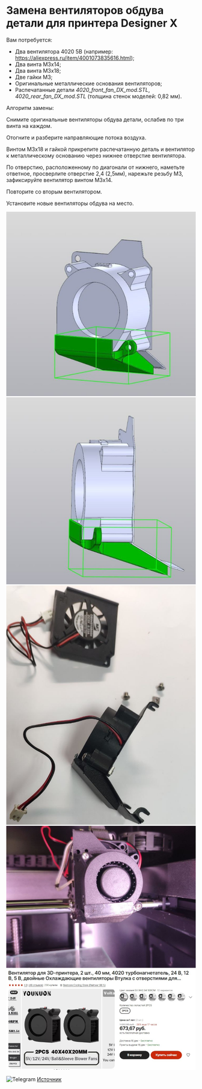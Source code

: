 # Замена вентиляторов обдува детали для принтера Designer X

Вам потребуется:

+ Два вентилятора 4020 5В (например: https://aliexpress.ru/item/4001073835616.html);
+ Два винта М3х14;
+ Два винта М3х18;
+ Две гайки М3;
+ Оригинальные металлические основания вентиляторов;
+ Распечатанные детали *4020_front_fan_DX_mod.STL*, *4020_rear_fan_DX_mod.STL* (толщина стенок моделей: 0,82 мм).

Алгоритм замены:

Снимите оригинальные вентиляторы обдува детали, ослабив по три винта на каждом.

Отогните и разберите направляющие потока воздуха.

Винтом М3х18 и гайкой прикрепите распечатанную деталь и вентилятор к металлическому основанию через нижнее отверстие вентилятора.

По отверстию, расположенному по диагонали от нижнего, наметьте ответное, просверлите отверстие 2,4 (2,5мм), нарежьте резьбу М3, зафиксируйте вентилятор винтом М3х14.

Повторите со вторым вентилятором.

Установите новые вентиляторы обдува на место.

![X_Вентилятор_обдува_детали_0](./img/X_Вентилятор_обдува_детали_0.jpg)
![X_Вентилятор_обдува_детали_1](./img/X_Вентилятор_обдува_детали_1.jpg)
![X_Вентилятор_обдува_детали_2](./img/X_Вентилятор_обдува_детали_2.jpg)
![X_Вентилятор_обдува_детали_3](./img/X_Вентилятор_обдува_детали_3.jpg)
![X_Вентилятор_обдува_детали_4](./img/X_Вентилятор_обдува_детали_4.jpg)


<picture><source media="(prefers-color-scheme: dark)" srcset="https://cdn.simpleicons.org/telegram/white"> <source media="(prefers-color-scheme: light)" srcset="https://cdn.simpleicons.org/telegram/black"> <img src="https://cdn.simpleicons.org/telegram/.svg" alt="Telegram" alight=left height="20" width="20"></picture> [Источник](https://t.me/Picaso3dUnofficial/259765)